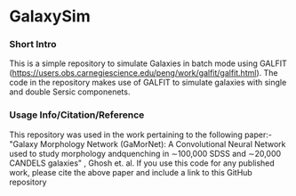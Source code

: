 # GalaxySim

### Short Intro
This is a simple repository to simulate Galaxies in batch mode using GALFIT (https://users.obs.carnegiescience.edu/peng/work/galfit/galfit.html). The code in the repository makes use of GALFIT to simulate galaxies with single and double Sersic componenets. 

### Usage Info/Citation/Reference
This repository was used in the work pertaining to the following paper:-
"Galaxy Morphology Network (GaMorNet):  A Convolutional Neural Network used to study morphology andquenching in ∼100,000 SDSS and ∼20,000 CANDELS galaxies" , Ghosh et. al.
If you use this code for any published work, please cite the above paper and include a link to this GitHub repository
